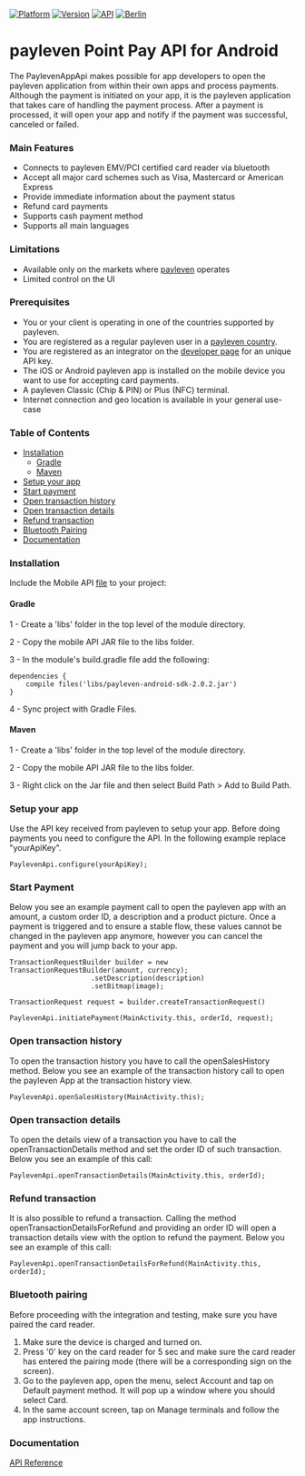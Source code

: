 [![Platform](https://img.shields.io/badge/Platform-Android-brightgreen.svg?style=flat-square)](http://developer.android.com/index.html)
[![Version](https://img.shields.io/badge/version-1.2.0-brightgreen.svg?style=flat-square)](https://github.com/payleven/mPOS-SDK-Android/releases/tag/1.2.0)
[![API](https://img.shields.io/badge/API-14%2B-orange.svg?style=flat-square)](http://developer.android.com/about/versions/android-4.0.html)
[![Berlin](https://img.shields.io/badge/Made%20in-Berlin-red.svg?style=flat-square)](https://payleven.de/)

# payleven Point Pay API for Android

The PaylevenAppApi makes possible for app developers to open the payleven application from within their own apps and process payments. Although the payment is initiated on your app, it is the payleven application that takes care of handling the payment process. After a payment is processed, it will open your app and notify if the payment was successful, canceled or failed. 

### Main Features
- Connects to payleven EMV/PCI certified card reader via bluetooth
- Accept all major card schemes such as Visa, Mastercard or American Express
- Provide immediate information about the payment status 
- Refund card payments
- Supports cash payment method
- Supports all main languages

### Limitations
- Available only on the markets where [payleven](https://payleven.com/) operates
- Limited control on the UI 

### Prerequisites
* You or your client is operating in one of the countries supported by payleven.
* You are registered as a regular payleven user in a [payleven country](https://payleven.com/).
* You are registered as an integrator on the [developer page](https://service.payleven.com/uk/developer) for an unique API key.
* The iOS or Android payleven app is installed on the mobile device you want to use for accepting card payments.
* A payleven Classic (Chip & PIN) or Plus (NFC) terminal.
* Internet connection and geo location is available in your general use-case

### Table of Contents
* [Installation](#installation)
  * [Gradle](#gradle)
  * [Maven](#maven)
* [Setup your app](#setup-your-app)
* [Start payment](#start-payment)
* [Open transaction history](#open-transaction-history)
* [Open transaction details](#open-transaction-details)
* [Refund transaction](#refund-transaction)
* [Bluetooth Pairing](#bluetooth-pairing)
* [Documentation](#documentation)

### Installation
Include the Mobile API [file](https://github.com/payleven/Mobile-API-Android/blob/master/Example/app/libs/payleven-android-sdk-2.0.2.jar) to your project:
#### Gradle
1 - Create a 'libs' folder in the top level of the module directory.

2 - Copy the mobile API JAR file to the libs folder.

3 - In the module's build.gradle file add the following:
```
dependencies {
    compile files('libs/payleven-android-sdk-2.0.2.jar')
}
```
4 - Sync project with Gradle Files.
  
#### Maven
1 - Create a 'libs' folder in the top level of the module directory.

2 - Copy the mobile API JAR file to the libs folder.

3 - Right click on the Jar file and then select Build Path > Add to Build Path.


### Setup your app
Use the API key received from payleven to setup your app. Before doing payments you need to configure the API. In the following example replace "yourApiKey".
```
PaylevenApi.configure(yourApiKey);
```

### Start Payment
Below you see an example payment call to open the payleven app with an amount, a custom order ID, a description and a product picture. Once a payment is triggered and to ensure a stable flow, these values cannot be changed in the payleven app anymore, however you can cancel the payment and you will jump back to your app.
```
TransactionRequestBuilder builder = new TransactionRequestBuilder(amount, currency);
                    .setDescription(description)
                    .setBitmap(image);
                    
TransactionRequest request = builder.createTransactionRequest()
                            
PaylevenApi.initiatePayment(MainActivity.this, orderId, request);
```

### Open transaction history
To open the transaction history you have to call the openSalesHistory method. Below you see an example of the transaction history call to open the payleven App at the transaction history view.
```
PaylevenApi.openSalesHistory(MainActivity.this);
```

### Open transaction details
To open the details view of a transaction you have to call the openTransactionDetails method and set the order ID of such transaction. Below you see an example of this call:
```
PaylevenApi.openTransactionDetails(MainActivity.this, orderId);
```

### Refund transaction
It is also possible to refund a transaction. Calling the method openTransactionDetailsForRefund and providing an order ID will open a transaction details view with the option to refund the payment. Below you see an example of this call:
```
PaylevenApi.openTransactionDetailsForRefund(MainActivity.this, orderId);
```

### Bluetooth pairing
Before proceeding with the integration and testing, make sure you have paired the card reader.

1. Make sure the device is charged and turned on.
2. Press '0' key on the card reader for 5 sec and make sure the card reader has entered the pairing mode (there will be a corresponding sign on the screen).
3. Go to the payleven app, open the menu, select Account and tap on Default payment method. It will pop up a window where you should select Card.
4. In the same account screen, tap on Manage terminals and follow the app instructions.
      
### Documentation
[API Reference](http://payleven.github.io/Mobile-API-Android/1.2.0/javadoc)
      
